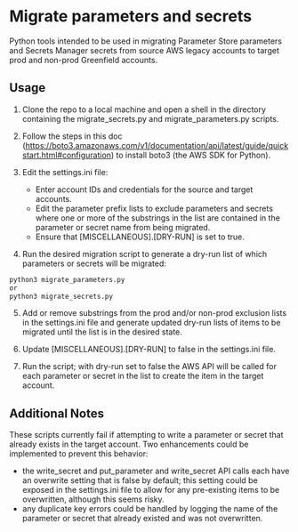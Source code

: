 # Migrate parameters and secrets

Python tools intended to be used in migrating Parameter Store parameters and Secrets Manager secrets from source AWS legacy accounts to target prod and non-prod Greenfield accounts.

## Usage

1. Clone the repo to a local machine and open a shell in the directory containing the migrate_secrets.py and migrate_parameters.py scripts.

2. Follow the steps in this doc (https://boto3.amazonaws.com/v1/documentation/api/latest/guide/quickstart.html#configuration) to install boto3 (the AWS SDK for Python).

3. Edit the settings.ini file:
    - Enter account IDs and credentials for the source and target accounts.
    - Edit the parameter prefix lists to exclude parameters and secrets where one or more of the substrings in the list are contained in the parameter or secret name from being migrated.
    - Ensure that [MISCELLANEOUS].[DRY-RUN] is set to true.

4. Run the desired migration script to generate a dry-run list of which parameters or secrets will be migrated:

```sh
python3 migrate_parameters.py
or
python3 migrate_secrets.py
```

5. Add or remove substrings from the prod and/or non-prod exclusion lists in the settings.ini file and generate updated dry-run lists of items to be migrated until the list is in the desired state.

6. Update [MISCELLANEOUS].[DRY-RUN] to false in the settings.ini file.

7. Run the script; with dry-run set to false the AWS API will be called for each parameter or secret in the list to create the item in the target account.

## Additional Notes

These scripts currently fail if attempting to write a parameter or secret that already exists in the target account. Two enhancements could be implemented to prevent this behavior:

- the write_secret and put_parameter and write_secret API calls each have an overwrite setting that is false by default; this setting could be exposed in the settings.ini file to allow for any pre-existing items to be overwritten, although this seems risky.
- any duplicate key errors could be handled by logging the name of the parameter or secret that already existed and was not overwritten.
